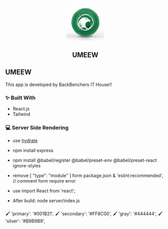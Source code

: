 <div id="top"></div>

<div align="center">
  <img src="./img/products/flag.png" width="120px">
  <h2>UMEEW</h2>
</div>

## UMEEW

This app is developed by BackBenchers IT House!!

### ✨ Built With
- React.js
- Tailwind

### 💻 Server Side Rendering
- use  <a href="https://react.dev/reference/react-dom/hydrate#hydrate">hydrate</a>
- npm install express
- npm install @babel/register @babel/preset-env @babel/preset-react ignore-styles

- remove [ "type": "module" ] form package.json & 'eslint:recommended', // comment form require error
- use import React from 'react';

- After build: node server/index.js

### 
🖌 'primary': '#001B21',
🖌 'secondary': '#FF8C00',
🖌 'gray': '#444444',
🖌 'silver': '#B9B9B9',

